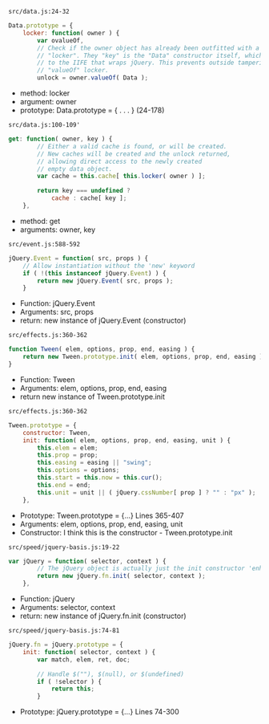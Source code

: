 `src/data.js:24-32`
```javascript
Data.prototype = {
    locker: function( owner ) {
		var ovalueOf,
		// Check if the owner object has already been outfitted with a valueOf
		// "locker". They "key" is the "Data" constructor itself, which is scoped
		// to the IIFE that wraps jQuery. This prevents outside tampering with the
		// "valueOf" locker.
		unlock = owner.valueOf( Data );

```
* method: locker
* argument: owner
* prototype: Data.prototype = { . . . } (24-178)

`src/data.js:100-109'`
```javascript
get: function( owner, key ) {
    	// Either a valid cache is found, or will be created.
		// New caches will be created and the unlock returned,
		// allowing direct access to the newly created
		// empty data object.
		var cache = this.cache[ this.locker( owner ) ];

		return key === undefined ?
			cache : cache[ key ];
	},
```
* method: get
* arguments: owner, key

`src/event.js:588-592`
```javascript
jQuery.Event = function( src, props ) {
    // Allow instantiation without the 'new' keyword
	if ( !(this instanceof jQuery.Event) ) {
		return new jQuery.Event( src, props );
	}
```
* Function: jQuery.Event
* Arguments: src, props
* return: new instance of jQuery.Event (constructor)

`src/effects.js:360-362`
```javascript
function Tween( elem, options, prop, end, easing ) {
    return new Tween.prototype.init( elem, options, prop, end, easing );
}
```
* Function: Tween
* Arguments: elem, options, prop, end, easing
* return new instance of Tween.prototype.init

`src/effects.js:360-362`
```javascript
Tween.prototype = {
    constructor: Tween,
	init: function( elem, options, prop, end, easing, unit ) {
		this.elem = elem;
		this.prop = prop;
		this.easing = easing || "swing";
		this.options = options;
		this.start = this.now = this.cur();
		this.end = end;
		this.unit = unit || ( jQuery.cssNumber[ prop ] ? "" : "px" );
	},
```
* Prototype: Tween.prototype = {...} Lines 365-407
* Arguments: elem, options, prop, end, easing, unit
* Constructor: I think this is the constructor - Tween.prototype.init


`src/speed/jquery-basis.js:19-22`
```javascript
var jQuery = function( selector, context ) {
    	// The jQuery object is actually just the init constructor 'enhanced'
		return new jQuery.fn.init( selector, context );
	},
```
* Function: jQuery
* Arguments: selector, context
* return: new instance of jQuery.fn.init (constructor)


`src/speed/jquery-basis.js:74-81`
```javascript
jQuery.fn = jQuery.prototype = {
    init: function( selector, context ) {
		var match, elem, ret, doc;

		// Handle $(""), $(null), or $(undefined)
		if ( !selector ) {
			return this;
		}
```
* Prototype:  jQuery.prototype = {...} Lines 74-300